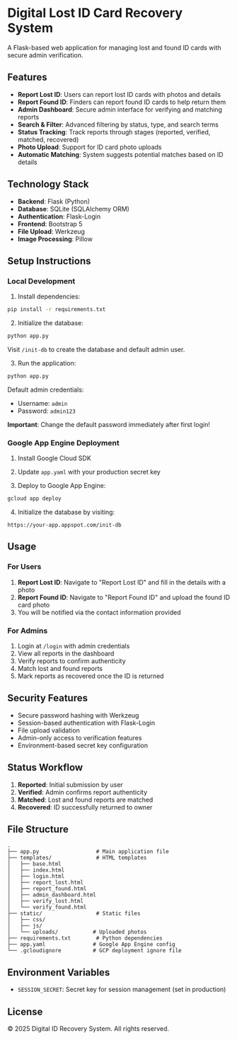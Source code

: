 # Digital Lost ID Card Recovery System

A Flask-based web application for managing lost and found ID cards with secure admin verification.

## Features

- **Report Lost ID**: Users can report lost ID cards with photos and details
- **Report Found ID**: Finders can report found ID cards to help return them
- **Admin Dashboard**: Secure admin interface for verifying and matching reports
- **Search & Filter**: Advanced filtering by status, type, and search terms
- **Status Tracking**: Track reports through stages (reported, verified, matched, recovered)
- **Photo Upload**: Support for ID card photo uploads
- **Automatic Matching**: System suggests potential matches based on ID details

## Technology Stack

- **Backend**: Flask (Python)
- **Database**: SQLite (SQLAlchemy ORM)
- **Authentication**: Flask-Login
- **Frontend**: Bootstrap 5
- **File Upload**: Werkzeug
- **Image Processing**: Pillow

## Setup Instructions

### Local Development

1. Install dependencies:
```bash
pip install -r requirements.txt
```

2. Initialize the database:
```bash
python app.py
```
Visit `/init-db` to create the database and default admin user.

3. Run the application:
```bash
python app.py
```

Default admin credentials:
- Username: `admin`
- Password: `admin123`

**Important**: Change the default password immediately after first login!

### Google App Engine Deployment

1. Install Google Cloud SDK

2. Update `app.yaml` with your production secret key

3. Deploy to Google App Engine:
```bash
gcloud app deploy
```

4. Initialize the database by visiting:
```
https://your-app.appspot.com/init-db
```

## Usage

### For Users

1. **Report Lost ID**: Navigate to "Report Lost ID" and fill in the details with a photo
2. **Report Found ID**: Navigate to "Report Found ID" and upload the found ID card photo
3. You will be notified via the contact information provided

### For Admins

1. Login at `/login` with admin credentials
2. View all reports in the dashboard
3. Verify reports to confirm authenticity
4. Match lost and found reports
5. Mark reports as recovered once the ID is returned

## Security Features

- Secure password hashing with Werkzeug
- Session-based authentication with Flask-Login
- File upload validation
- Admin-only access to verification features
- Environment-based secret key configuration

## Status Workflow

1. **Reported**: Initial submission by user
2. **Verified**: Admin confirms report authenticity
3. **Matched**: Lost and found reports are matched
4. **Recovered**: ID successfully returned to owner

## File Structure

```
.
├── app.py                  # Main application file
├── templates/              # HTML templates
│   ├── base.html
│   ├── index.html
│   ├── login.html
│   ├── report_lost.html
│   ├── report_found.html
│   ├── admin_dashboard.html
│   ├── verify_lost.html
│   └── verify_found.html
├── static/                 # Static files
│   ├── css/
│   ├── js/
│   └── uploads/           # Uploaded photos
├── requirements.txt        # Python dependencies
├── app.yaml               # Google App Engine config
└── .gcloudignore          # GCP deployment ignore file
```

## Environment Variables

- `SESSION_SECRET`: Secret key for session management (set in production)

## License

© 2025 Digital ID Recovery System. All rights reserved.
